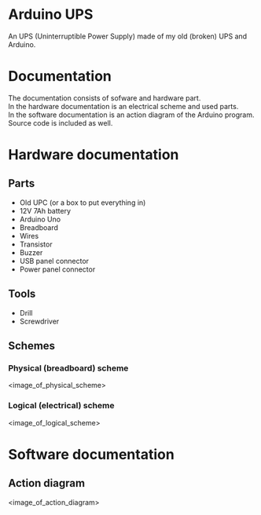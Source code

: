 # Arduino UPS
An UPS (Uninterruptible Power Supply) made of my old (broken) UPS and Arduino.

# Documentation
The documentation consists of sofware and hardware part.  
In the hardware documentation is an electrical scheme and used parts.  
In the software documentation is an action diagram of the Arduino program. Source code is included as well.  

# Hardware documentation
## Parts
* Old UPC (or a box to put everything in)
* 12V 7Ah battery
* Arduino Uno
* Breadboard
* Wires
* Transistor
* Buzzer
* USB panel connector
* Power panel connector

## Tools
* Drill
* Screwdriver

## Schemes
### Physical (breadboard) scheme

<image_of_physical_scheme>

### Logical (electrical) scheme

<image_of_logical_scheme>

# Software documentation
## Action diagram

<image_of_action_diagram>
